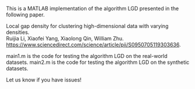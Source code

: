 This is a MATLAB implementation of the algorithm LGD presented in the following paper. 

Local gap density for clustering high-dimensional data with varying densities.  
Ruijia Li, Xiaofei Yang, Xiaolong Qin, William Zhu. 
https://www.sciencedirect.com/science/article/pii/S0950705119303636.

main1.m is the code for testing the algorithm LGD on the real-world datasets. 
main2.m is the code for testing the algorithm LGD on the synthetic datasets.

Let us know if you have issues!
